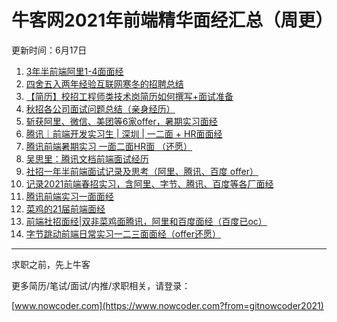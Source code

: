 # 牛客网2021年前端精华面经汇总（周更）
更新时间：6月17日
1. [3年半前端阿里1-4面面经](https://www.nowcoder.com/discuss/595419?from=gitnowcoder2021)
2. [四舍五入两年经验互联网寒冬的招聘总结](https://www.nowcoder.com/discuss/606420?from=gitnowcoder2021)
3. [【简历】校招工程师类技术岗简历如何撰写+面试准备](https://www.nowcoder.com/discuss/634906?from=gitnowcoder2021)
4. [秋招各公司面试问题总结（亲身经历）](https://www.nowcoder.com/discuss/636306?from=gitnowcoder2021)
5. [斩获阿里、微信、美团等6家offer，暑期实习面经](https://www.nowcoder.com/discuss/637450?from=gitnowcoder2021)
6. [腾讯｜前端开发实习生 | 深圳 | 一二面 + HR面面经](https://www.nowcoder.com/discuss/640300?from=gitnowcoder2021)
7. [腾讯前端暑期实习  一面二面HR面 （还愿）](https://www.nowcoder.com/discuss/648552?from=gitnowcoder2021)
8. [吴思里：腾讯文档前端面试经历](https://www.nowcoder.com/discuss/648956?from=gitnowcoder2021)
9. [社招一年半前端面试记录及思考（阿里、腾讯、百度 offer）](https://www.nowcoder.com/discuss/653298?from=gitnowcoder2021)
10. [记录2021前端春招实习，含阿里、字节、腾讯、百度等各厂面经](https://www.nowcoder.com/discuss/654190?from=gitnowcoder2021)
11. [腾讯前端实习一面面经](https://www.nowcoder.com/discuss/661713?from=gitnowcoder2021)
12. [菜鸡的21届前端面经](https://www.nowcoder.com/discuss/662168?from=gitnowcoder2021)
13. [前端社招面经|双非菜鸡面腾讯，阿里和百度面经（百度已oc）](https://www.nowcoder.com/discuss/669880?from=gitnowcoder2021)
14. [字节跳动前端日常实习一二三面面经（offer还愿）](https://www.nowcoder.com/discuss/670720?from=gitnowcoder2021)
---
求职之前，先上牛客

更多简历/笔试/面试/内推/求职相关，请登录：

[www.nowcoder.com](https://www.nowcoder.com?from=gitnowcoder2021)
